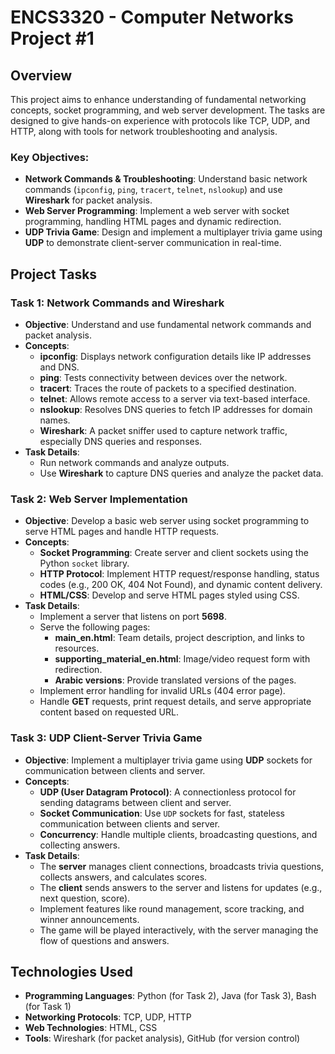 # ENCS3320 - Computer Networks Project #1

## Overview

This project aims to enhance understanding of fundamental networking concepts, socket programming, and web server development. The tasks are designed to give hands-on experience with protocols like TCP, UDP, and HTTP, along with tools for network troubleshooting and analysis.

### Key Objectives:
- **Network Commands & Troubleshooting**: Understand basic network commands (`ipconfig`, `ping`, `tracert`, `telnet`, `nslookup`) and use **Wireshark** for packet analysis.
- **Web Server Programming**: Implement a web server with socket programming, handling HTML pages and dynamic redirection.
- **UDP Trivia Game**: Design and implement a multiplayer trivia game using **UDP** to demonstrate client-server communication in real-time.

## Project Tasks

### Task 1: Network Commands and Wireshark
- **Objective**: Understand and use fundamental network commands and packet analysis.
- **Concepts**:
  - **ipconfig**: Displays network configuration details like IP addresses and DNS.
  - **ping**: Tests connectivity between devices over the network.
  - **tracert**: Traces the route of packets to a specified destination.
  - **telnet**: Allows remote access to a server via text-based interface.
  - **nslookup**: Resolves DNS queries to fetch IP addresses for domain names.
  - **Wireshark**: A packet sniffer used to capture network traffic, especially DNS queries and responses.
- **Task Details**:
  - Run network commands and analyze outputs.
  - Use **Wireshark** to capture DNS queries and analyze the packet data.

### Task 2: Web Server Implementation
- **Objective**: Develop a basic web server using socket programming to serve HTML pages and handle HTTP requests.
- **Concepts**:
  - **Socket Programming**: Create server and client sockets using the Python `socket` library.
  - **HTTP Protocol**: Implement HTTP request/response handling, status codes (e.g., 200 OK, 404 Not Found), and dynamic content delivery.
  - **HTML/CSS**: Develop and serve HTML pages styled using CSS.
- **Task Details**:
  - Implement a server that listens on port **5698**.
  - Serve the following pages:
    - **main_en.html**: Team details, project description, and links to resources.
    - **supporting_material_en.html**: Image/video request form with redirection.
    - **Arabic versions**: Provide translated versions of the pages.
  - Implement error handling for invalid URLs (404 error page).
  - Handle **GET** requests, print request details, and serve appropriate content based on requested URL.

### Task 3: UDP Client-Server Trivia Game
- **Objective**: Implement a multiplayer trivia game using **UDP** sockets for communication between clients and server.
- **Concepts**:
  - **UDP (User Datagram Protocol)**: A connectionless protocol for sending datagrams between client and server.
  - **Socket Communication**: Use `UDP` sockets for fast, stateless communication between clients and server.
  - **Concurrency**: Handle multiple clients, broadcasting questions, and collecting answers.
- **Task Details**:
  - The **server** manages client connections, broadcasts trivia questions, collects answers, and calculates scores.
  - The **client** sends answers to the server and listens for updates (e.g., next question, score).
  - Implement features like round management, score tracking, and winner announcements.
  - The game will be played interactively, with the server managing the flow of questions and answers.

## Technologies Used
- **Programming Languages**: Python (for Task 2), Java (for Task 3), Bash (for Task 1)
- **Networking Protocols**: TCP, UDP, HTTP
- **Web Technologies**: HTML, CSS
- **Tools**: Wireshark (for packet analysis), GitHub (for version control)



